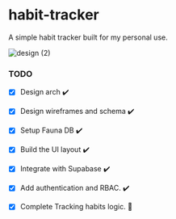 # habit-tracker

A simple habit tracker built for my personal use.

![design (2)](https://user-images.githubusercontent.com/20818481/110490411-24c85500-80a5-11eb-8eaa-3941056d403c.png)

### TODO

- [x] Design arch ✔️
- [x] Design wireframes and schema ✔️
- [x] Setup Fauna DB ✔️
- [x] Build the UI layout ✔️
- [x] Integrate with Supabase ✔️ 
- [x] Add authentication and RBAC. ✔️
- [x] Complete Tracking habits logic. 🚧

